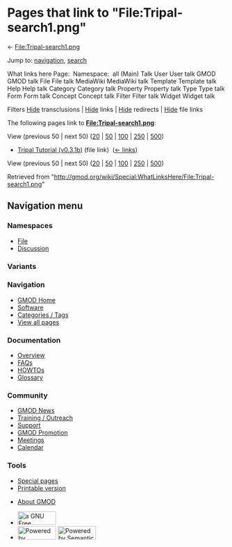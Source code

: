 <div id="mw-page-base" class="noprint">

</div>

<div id="mw-head-base" class="noprint">

</div>

<div id="content" class="mw-body" role="main">

<span id="top"></span>

<div id="mw-js-message" style="display:none;">

</div>



# <span dir="auto">Pages that link to "File:Tripal-search1.png"</span>

<div id="bodyContent">

<div id="contentSub">

←
[File:Tripal-search1.png](/wiki/File:Tripal-search1.png "File:Tripal-search1.png")

</div>

<div id="jump-to-nav" class="mw-jump">

Jump to: [navigation](#mw-navigation), [search](#p-search)

</div>

<div id="mw-content-text">

What links here Page:  Namespace:  all (Main) Talk User User talk GMOD
GMOD talk File File talk MediaWiki MediaWiki talk Template Template talk
Help Help talk Category Category talk Property Property talk Type Type
talk Form Form talk Concept Concept talk Filter Filter talk Widget
Widget talk

Filters
[Hide](/mediawiki/index.php?title=Special:WhatLinksHere/File:Tripal-search1.png&hidetrans=1 "Special:WhatLinksHere/File:Tripal-search1.png")
transclusions \|
[Hide](/mediawiki/index.php?title=Special:WhatLinksHere/File:Tripal-search1.png&hidelinks=1 "Special:WhatLinksHere/File:Tripal-search1.png")
links \|
[Hide](/mediawiki/index.php?title=Special:WhatLinksHere/File:Tripal-search1.png&hideredirs=1 "Special:WhatLinksHere/File:Tripal-search1.png")
redirects \|
[Hide](/mediawiki/index.php?title=Special:WhatLinksHere/File:Tripal-search1.png&hideimages=1 "Special:WhatLinksHere/File:Tripal-search1.png")
file links

The following pages link to
**[File:Tripal-search1.png](/wiki/File:Tripal-search1.png "File:Tripal-search1.png")**:

View (previous 50 \| next 50)
([20](/mediawiki/index.php?title=Special:WhatLinksHere/File:Tripal-search1.png&limit=20 "Special:WhatLinksHere/File:Tripal-search1.png")
\|
[50](/mediawiki/index.php?title=Special:WhatLinksHere/File:Tripal-search1.png&limit=50 "Special:WhatLinksHere/File:Tripal-search1.png")
\|
[100](/mediawiki/index.php?title=Special:WhatLinksHere/File:Tripal-search1.png&limit=100 "Special:WhatLinksHere/File:Tripal-search1.png")
\|
[250](/mediawiki/index.php?title=Special:WhatLinksHere/File:Tripal-search1.png&limit=250 "Special:WhatLinksHere/File:Tripal-search1.png")
\|
[500](/mediawiki/index.php?title=Special:WhatLinksHere/File:Tripal-search1.png&limit=500 "Special:WhatLinksHere/File:Tripal-search1.png"))

- [Tripal Tutorial
  (v0.3.1b)](/wiki/Tripal_Tutorial_(v0.3.1b) "Tripal Tutorial (v0.3.1b)")
  (file link) ‎ <span class="mw-whatlinkshere-tools">([←
  links](/mediawiki/index.php?title=Special:WhatLinksHere&target=Tripal+Tutorial+%28v0.3.1b%29 "Special:WhatLinksHere"))</span>

View (previous 50 \| next 50)
([20](/mediawiki/index.php?title=Special:WhatLinksHere/File:Tripal-search1.png&limit=20 "Special:WhatLinksHere/File:Tripal-search1.png")
\|
[50](/mediawiki/index.php?title=Special:WhatLinksHere/File:Tripal-search1.png&limit=50 "Special:WhatLinksHere/File:Tripal-search1.png")
\|
[100](/mediawiki/index.php?title=Special:WhatLinksHere/File:Tripal-search1.png&limit=100 "Special:WhatLinksHere/File:Tripal-search1.png")
\|
[250](/mediawiki/index.php?title=Special:WhatLinksHere/File:Tripal-search1.png&limit=250 "Special:WhatLinksHere/File:Tripal-search1.png")
\|
[500](/mediawiki/index.php?title=Special:WhatLinksHere/File:Tripal-search1.png&limit=500 "Special:WhatLinksHere/File:Tripal-search1.png"))

</div>

<div class="printfooter">

Retrieved from
"<http://gmod.org/wiki/Special:WhatLinksHere/File:Tripal-search1.png>"

</div>

<div id="catlinks" class="catlinks catlinks-allhidden">

</div>

<div class="visualClear">

</div>

</div>

</div>

<div id="mw-navigation">

## Navigation menu

<div id="mw-head">



<div id="left-navigation">

<div id="p-namespaces" class="vectorTabs" role="navigation"
aria-labelledby="p-namespaces-label">

### Namespaces

- <span id="ca-nstab-image"><a href="/wiki/File:Tripal-search1.png" accesskey="c"
  title="View the file page [c]">File</a></span>
- <span id="ca-talk"><a
  href="/mediawiki/index.php?title=File_talk:Tripal-search1.png&amp;action=edit&amp;redlink=1"
  accesskey="t"
  title="Discussion about the content page [t]">Discussion</a></span>

</div>

<div id="p-variants" class="vectorMenu emptyPortlet" role="navigation"
aria-labelledby="p-variants-label">

### 

### Variants[](#)

<div class="menu">

</div>

</div>

</div>

<div id="right-navigation">





</div>



</div>

</div>

</div>

<div id="mw-panel">

<div id="p-logo" role="banner">

<a href="/wiki/Main_Page"
style="background-image: url(http://gmod.org/images/GMOD-cogs.png);"
title="Visit the main page"></a>

</div>

<div id="p-Navigation" class="portal" role="navigation"
aria-labelledby="p-Navigation-label">

### Navigation

<div class="body">

- <span id="n-GMOD-Home">[GMOD Home](/wiki/Main_Page)</span>
- <span id="n-Software">[Software](/wiki/GMOD_Components)</span>
- <span id="n-Categories-.2F-Tags">[Categories /
  Tags](/wiki/Categories)</span>
- <span id="n-View-all-pages">[View all
  pages](/wiki/Special:AllPages)</span>

</div>

</div>

<div id="p-Documentation" class="portal" role="navigation"
aria-labelledby="p-Documentation-label">

### Documentation

<div class="body">

- <span id="n-Overview">[Overview](/wiki/Overview)</span>
- <span id="n-FAQs">[FAQs](/wiki/Category:FAQ)</span>
- <span id="n-HOWTOs">[HOWTOs](/wiki/Category:HOWTO)</span>
- <span id="n-Glossary">[Glossary](/wiki/Glossary)</span>

</div>

</div>

<div id="p-Community" class="portal" role="navigation"
aria-labelledby="p-Community-label">

### Community

<div class="body">

- <span id="n-GMOD-News">[GMOD News](/wiki/GMOD_News)</span>
- <span id="n-Training-.2F-Outreach">[Training /
  Outreach](/wiki/Training_and_Outreach)</span>
- <span id="n-Support">[Support](/wiki/Support)</span>
- <span id="n-GMOD-Promotion">[GMOD
  Promotion](/wiki/GMOD_Promotion)</span>
- <span id="n-Meetings">[Meetings](/wiki/Meetings)</span>
- <span id="n-Calendar">[Calendar](/wiki/Calendar)</span>

</div>

</div>

<div id="p-tb" class="portal" role="navigation"
aria-labelledby="p-tb-label">

### Tools

<div class="body">

- <span id="t-specialpages"><a href="/wiki/Special:SpecialPages" accesskey="q"
  title="A list of all special pages [q]">Special pages</a></span>
- <span id="t-print"><a
  href="/mediawiki/index.php?title=Special:WhatLinksHere/File:Tripal-search1.png&amp;printable=yes"
  rel="alternate" accesskey="p"
  title="Printable version of this page [p]">Printable version</a></span>

</div>

</div>

</div>

</div>

<div id="footer" role="contentinfo">

- <span id="footer-places-about">[About
  GMOD](/wiki/GMOD:About "GMOD:About")</span>

<!-- -->

- <span id="footer-copyrightico">[<img src="http://www.gnu.org/graphics/gfdl-logo-small.png" width="88"
  height="31" alt="a GNU Free Documentation License" />](http://www.gnu.org/licenses/fdl-1.3.html)</span>
- <span id="footer-poweredbyico">[<img src="/mediawiki/skins/common/images/poweredby_mediawiki_88x31.png"
  width="88" height="31" alt="Powered by MediaWiki" />](//www.mediawiki.org/)
  [<img
  src="/mediawiki/extensions/SemanticMediaWiki/includes/../resources/images/smw_button.png"
  width="88" height="31" alt="Powered by Semantic MediaWiki" />](https://www.semantic-mediawiki.org/wiki/Semantic_MediaWiki)</span>

<div style="clear:both">

</div>

</div>
